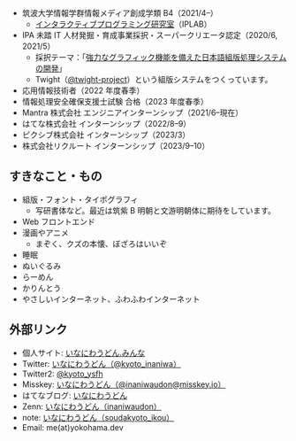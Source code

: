- 筑波大学情報学群情報メディア創成学類 B4（2021/4–）
  - [インタラクティブプログラミング研究室](https://www.iplab.cs.tsukuba.ac.jp/)（IPLAB）
- IPA 未踏 IT 人材発掘・育成事業採択・スーパークリエータ認定（2020/6, 2021/5）
  - 採択テーマ：｢[強力なグラフィック機能を備えた日本語組版処理システムの開発](https://note.com/ipsj/n/n6f6961254850)」
  - Twight（[@twight-project](https://github.com/twight-project)）という組版システムをつくっています。
- 応用情報技術者（2022 年度春季）
- 情報処理安全確保支援士試験 合格（2023 年度春季）
- Mantra 株式会社 エンジニアインターンシップ（2021/6–現在）
- はてな株式会社 インターンシップ（2022/8–9）
- ピクシブ株式会社 インターンシップ（2023/3）
- 株式会社リクルート インターンシップ（2023/9–10）

## すきなこと・もの
- 組版・フォント・タイポグラフィ
  - 写研書体など。最近は筑紫 B 明朝と文游明朝体に期待をしています。
- Web フロントエンド
- 漫画やアニメ
  - まぞく、クズの本懐、ぼざろはいいぞ
- 睡眠
- ぬいぐるみ
- らーめん
- かりんとう
- やさしいインターネット、ふわふわインターネット

## 外部リンク
- 個人サイト: [いなにわうどん.みんな](https://いなにわうどん.みんな)
- Twitter: [いなにわうどん（@kyoto_inaniwa）](https://twitter.com/kyoto_inaniwa)
- Twitter2: [@kyoto_ysfh](https://twitter.com/kyoto_ysfh)
- Misskey: [いなにわうどん（@inaniwaudon@misskey.io）](https://misskey.io/@inaniwaudon)
- はてなブログ: [いなにわうどん](https://soudakyoto-ikou.hatenadiary.jp/)
- Zenn: [いなにわうどん（inaniwaudon）](https://zenn.dev/inaniwaudon)
- note: [いなにわうどん（soudakyoto_ikou）](https://note.com/soudakyoto_ikou)
- Email: me(at)yokohama.dev
